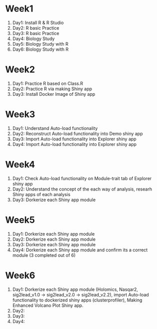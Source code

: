 # Week1
1. Day1: Install R & R Studio
2. Day2: R basic Practice
3. Day3: R basic Practice
4. Day4: Biology Study
5. Day5: Biology Study with R
6. Day6: Biology Study with R

# Week2
1. Day1: Practice R based on Class.R
2. Day2: Practice R via making Shiny app
3. Day3: Install Docker Image of Shiny app

# Week3
1. Day1: Understand Auto-load functionality
2. Day2: Reconstruct Auto-load functionality into Demo shiny app
3. Day3: Import Auto-load functionality into Explorer shiny app
4. Day4: Import Auto-load functionality into Explorer shiny app

# Week4
1. Day1: Check Auto-load functionality on Module-trait tab of Explorer shiny app
2. Day2: Understand the concept of the each way of analysis, researh Shiny apps of each analysis
3. Day3: Dorkerize each Shiny app module

# Week5
1. Day1: Dorkerize each Shiny app module
2. Day2: Dorkerize each Shiny app module
3. Day3: Dorkerize each Shiny app module
4. Day4: Dorkerize each Shiny app module and confirm its a correct module (3 completed out of 6)

# Week6
1. Day1: Dorkerize each Shiny app module (Holomics, Nasqar2, sig2lead_v1.0 → sig2lead_v2.0 → sig2lead_v2.2), import Auto-load functionality to dockerized shiny apps (clusterprofiler), Making Enhanced Volcano Plot Shiny app.
2. Day2: 
3. Day3: 
4. Day4: 

